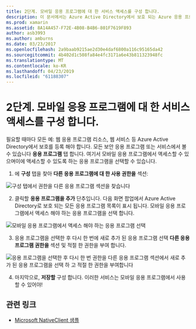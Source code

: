 ```yaml
---
title: 2단계. 모바일 응용 프로그램에 대 한 서비스 액세스를 구성 합니다.
description: 이 문서에서는 Azure Active Directory에서 보호 되는 Azure 응용 프로그램에 대 한 액세스를 사용 하 여 Xamarin 응용 프로그램을 제공 하는 방법을 설명 합니다.
ms.prod: xamarin
ms.assetid: 8A14A457-F72E-4B08-B4B6-801F7619F893
author: asb3993
ms.author: amburns
ms.date: 03/23/2017
ms.openlocfilehash: 2a9baab9215ae2d30e4daf6800a116c95165da42
ms.sourcegitcommit: 4b402d1c508fa84e4fc3171a6e43b811323948fc
ms.translationtype: MT
ms.contentlocale: ko-KR
ms.lasthandoff: 04/23/2019
ms.locfileid: "61188307"
---
```

# <a name="step-2-configure-service-access-for-mobile-application"></a>2단계. 모바일 응용 프로그램에 대 한 서비스 액세스를 구성 합니다.

필요할 때마다 모든 예: 웹 응용 프로그램 리소스, 웹 서비스 등 Azure Active Directory에서 보호를 등록 해야 합니다. 모든 보안 응용 프로그램 또는 서비스에서 볼 수 있습니다 **응용 프로그램** 탭 합니다. 여기서 모바일 응용 프로그램에서 액세스할 수 있으며이에 액세스할 수 있도록 하는 응용 프로그램을 선택할 수 있습니다.

1. 에 **구성** 탭을 찾아 **다른 응용 프로그램에 대 한 사용 권한을** 섹션:

  ![](configure-images/2.1-configure.png "구성 탭에서 권한을 다른 응용 프로그램 섹션을 찾습니다")

2.  클릭할 **응용 프로그램을 추가** 단추입니다. 다음 화면 팝업에서 Azure Active Directory로 보호 되는 모든 응용 프로그램 목록이 표시 됩니다. 모바일 응용 프로그램에서 액세스 해야 하는 응용 프로그램을 선택 합니다.

  ![](configure-images/2.2-add-application.png "모바일 응용 프로그램에서 액세스 해야 하는 응용 프로그램 선택")

3. 응용 프로그램을 선택한 후 다시 한 번에 새로 추가 된 응용 프로그램 선택 **다른 응용 프로그램 권한을** 섹션 및 적절 한 권한을 부여 합니다.

  ![](configure-images/2.3-permissions.png "응용 프로그램을 선택한 후 다시 한 번 권한을 다른 응용 프로그램 섹션에서 새로 추가 된 응용 프로그램을 선택 하 고 적절 한 권한을 부여합니다")

4. 마지막으로, **저장할** 구성 합니다. 이러한 서비스는 모바일 응용 프로그램에서 사용할 수 있어야!



## <a name="related-links"></a>관련 링크

- [Microsoft NativeClient 샘플](https://github.com/AzureADSamples/NativeClient-MultiTarget-DotNet)
